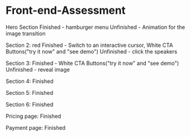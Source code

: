 # Front-end-Assessment

Hero Section
Finished - hamburger menu 
Unfinished - Animation for the image transition 

Section 2: red
Finished - Switch to an interactive cursor, White CTA Buttons("try it now" and "see demo")
Unfinished -  click the speakers

Section 3:
Finished - White CTA Buttons("try it now" and "see demo")
Unfinished -  reveal image

Section 4:
Finished

Section 5:
Finished

Section 6:
Finished

Pricing page:
Finished

Payment page:
Finished
